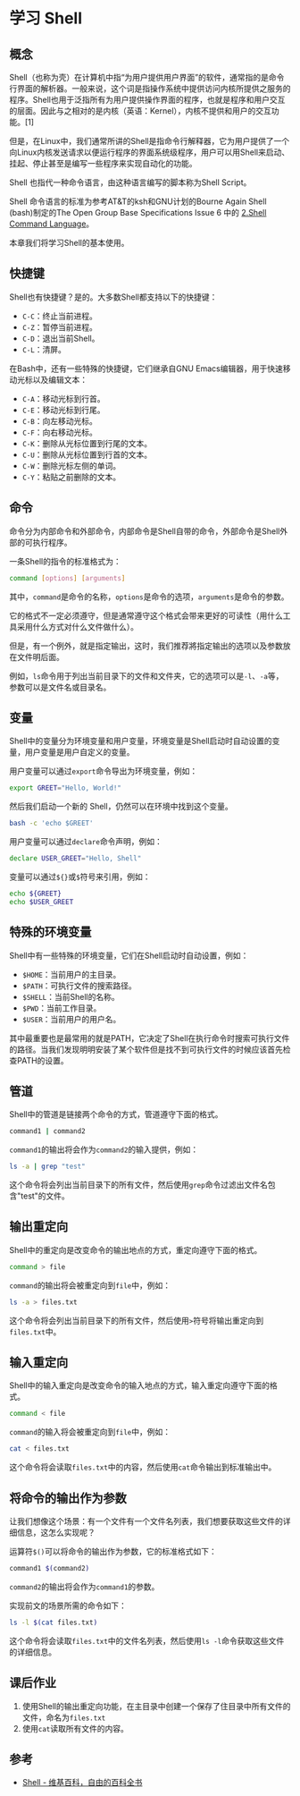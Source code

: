# 学习 Shell

## 概念

Shell（也称为壳）在计算机中指“为用户提供用户界面”的软件，通常指的是命令行界面的解析器。一般来说，这个词是指操作系统中提供访问内核所提供之服务的程序。Shell也用于泛指所有为用户提供操作界面的程序，也就是程序和用户交互的层面。因此与之相对的是内核（英语：Kernel），内核不提供和用户的交互功能。[1]

但是，在Linux中，我们通常所讲的Shell是指命令行解释器，它为用户提供了一个向Linux内核发送请求以便运行程序的界面系统级程序，用户可以用Shell来启动、挂起、停止甚至是编写一些程序来实现自动化的功能。

Shell 也指代一种命令语言，由这种语言编写的脚本称为Shell Script。

Shell 命令语言的标准为参考AT&T的ksh和GNU计划的Bourne Again Shell (bash)制定的The Open Group Base Specifications Issue 6 中的 [2.Shell Command Language](https://pubs.opengroup.org/onlinepubs/9690949599/utilities/xcu_chap02.html)。

本章我们将学习Shell的基本使用。

## 快捷键

Shell也有快捷键？是的。大多数Shell都支持以下的快捷键：

- `C-C`：终止当前进程。
- `C-Z`：暂停当前进程。
- `C-D`：退出当前Shell。
- `C-L`：清屏。

在Bash中，还有一些特殊的快捷键，它们继承自GNU Emacs编辑器，用于快速移动光标以及编辑文本：

- `C-A`：移动光标到行首。
- `C-E`：移动光标到行尾。
- `C-B`：向左移动光标。
- `C-F`：向右移动光标。
- `C-K`：删除从光标位置到行尾的文本。
- `C-U`：删除从光标位置到行首的文本。
- `C-W`：删除光标左侧的单词。
- `C-Y`：粘贴之前删除的文本。

## 命令

命令分为内部命令和外部命令，内部命令是Shell自带的命令，外部命令是Shell外部的可执行程序。

一条Shell的指令的标准格式为：

```sh
command [options] [arguments]
```

其中，`command`是命令的名称，`options`是命令的选项，`arguments`是命令的参数。

它的格式不一定必须遵守，但是通常遵守这个格式会带来更好的可读性（用什么工具采用什么方式对什么文件做什么）。

但是，有一个例外，就是指定输出，这时，我们推荐將指定输出的选项以及参数放在文件明后面。

例如，`ls`命令用于列出当前目录下的文件和文件夹，它的选项可以是`-l`、`-a`等，参数可以是文件名或目录名。

## 变量

Shell中的变量分为环境变量和用户变量，环境变量是Shell启动时自动设置的变量，用户变量是用户自定义的变量。

用户变量可以通过`export`命令导出为环境变量，例如：

```sh
export GREET="Hello, World!"
```

然后我们启动一个新的 Shell，仍然可以在环境中找到这个变量。

```sh
bash -c 'echo $GREET'
```

用户变量可以通过`declare`命令声明，例如：

```sh
declare USER_GREET="Hello, Shell"
```

变量可以通过`${}`或`$`符号来引用，例如：

```sh
echo ${GREET}
echo $USER_GREET
```

## 特殊的环境变量

Shell中有一些特殊的环境变量，它们在Shell启动时自动设置，例如：

- `$HOME`：当前用户的主目录。
- `$PATH`：可执行文件的搜索路径。
- `$SHELL`：当前Shell的名称。
- `$PWD`：当前工作目录。
- `$USER`：当前用户的用户名。

其中最重要也是最常用的就是PATH，它决定了Shell在执行命令时搜索可执行文件的路径。当我们发现明明安装了某个软件但是找不到可执行文件的时候应该首先检查PATH的设置。

## 管道

Shell中的管道是链接两个命令的方式，管道遵守下面的格式。

```sh
command1 | command2
```

`command1`的输出将会作为`command2`的输入提供，例如：

```sh
ls -a | grep "test"
```

这个命令将会列出当前目录下的所有文件，然后使用`grep`命令过滤出文件名包含"test"的文件。

## 输出重定向

Shell中的重定向是改变命令的输出地点的方式，重定向遵守下面的格式。

```sh
command > file
```

`command`的输出将会被重定向到`file`中，例如：

```sh
ls -a > files.txt
```

这个命令将会列出当前目录下的所有文件，然后使用`>`符号将输出重定向到`files.txt`中。

## 输入重定向

Shell中的输入重定向是改变命令的输入地点的方式，输入重定向遵守下面的格式。

```sh
command < file
```

`command`的输入将会被重定向到`file`中，例如：

```sh
cat < files.txt
```

这个命令将会读取`files.txt`中的内容，然后使用`cat`命令输出到标准输出中。

## 将命令的输出作为参数

让我们想像这个场景：有一个文件有一个文件名列表，我们想要获取这些文件的详细信息，这怎么实现呢？

运算符`$()`可以将命令的输出作为参数，它的标准格式如下：

```sh
command1 $(command2)
```

`command2`的输出将会作为`command1`的参数。

实现前文的场景所需的命令如下：

```sh
ls -l $(cat files.txt)
```

这个命令将会读取`files.txt`中的文件名列表，然后使用`ls -l`命令获取这些文件的详细信息。

## 课后作业

1. 使用Shell的输出重定向功能，在主目录中创建一个保存了住目录中所有文件的文件，命名为`files.txt`
2. 使用`cat`读取所有文件的内容。

## 参考

- [Shell - 维基百科，自由的百科全书](https://zh.wikipedia.org/wiki/Shell)